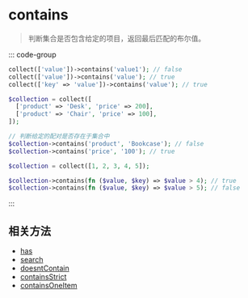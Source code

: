 # contains

> 判断集合是否包含给定的项目，返回最后匹配的布尔值。

::: code-group
```php [基本用法]
collect(['value'])->contains('value1'); // false
collect(['value'])->contains('value'); // true
collect(['key' => 'value'])->contains('value'); // true
```

```php [匹配键值]
$collection = collect([
  ['product' => 'Desk', 'price' => 200],
  ['product' => 'Chair', 'price' => 100],
]);

// 判断给定的配对是否存在于集合中
$collection->contains('product', 'Bookcase'); // false
$collection->contains('price', '100'); // true
```

```php [自定义回调逻辑]
$collection = collect([1, 2, 3, 4, 5]);

$collection->contains(fn ($value, $key) => $value > 4); // true
$collection->contains(fn ($value, $key) => $value > 5); // false
```
:::


## 相关方法

- [has](has.md)
- [search](search.md)
- [doesntContain](doesntContain.md)
- [containsStrict](containsStrict.md)
- [containsOneItem](containsOneItem.md)
